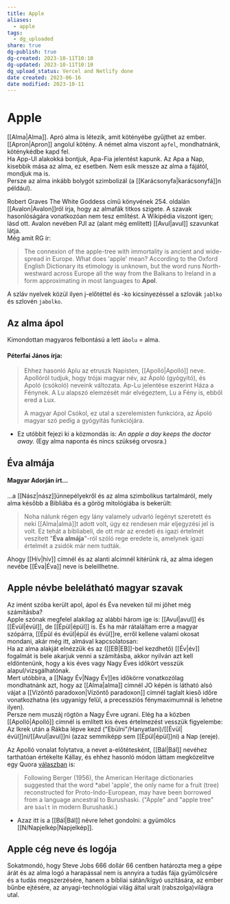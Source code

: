 ```yaml
---
title: Apple
aliases:
  - apple
tags:
  - dg_uploaded
share: true
dg-publish: true
dg-created: 2023-10-11T10:10
dg-updated: 2023-10-11T10:10
dg_upload_status: Vercel and Netlify done
date created: 2023-06-16
date modified: 2023-10-11
---
```


# Apple

[[Alma\|Alma]]. Apró alma is létezik, amit kötényébe gyűjthet az ember. [[Apron\|Apron]] angolul kötény. A német alma viszont `apfel`, mondhatnánk, köténykédbe kapd fel.  
Ha App-Ul alakokká bontjuk, Apa-Fia jelentést kapunk. Az Apa a Nap, kisebbik mása az alma, ez esetben. Nem esik messze az alma a fájától, mondjuk ma is.  
Persze az alma inkább bolygót szimbolizál (a [[Karácsonyfa\|karácsonyfá]]n például).  

Robert Graves The White Goddess című könyvének 254. oldalán [[Avalon\|Avalon]]ról írja, hogy az almafák titkos szigete. A szavak hasonlóságára vonatkozóan nem tesz említést. A Wikipédia viszont igen; lásd ott. Avalon nevében PJI az (alant még említett) [[Avul\|avul]] szavunkat látja.  
Még amit RG ír:  
> The connexion of the apple-tree with immortality is ancient and wide-spread in Europe. What does 'apple' mean? According to the Oxford English Dictionary its etimology is unknown, but the word runs North-westward across Europe all the way from the Balkans to Ireland in a form approximating in most languages to **Apol**.  

A szláv nyelvek közül ilyen j-előtéttel és -ko kicsinyezéssel a szlovák `jablko` és szlovén `jabolko`.  

## Az alma ápol

Kimondottan magyaros felbontású a lett `ābolu` = alma.  


#### Péterfai János írja:

> Ehhez hasonló Aplu az etruszk Napisten, [[Apolló\|Apolló]] neve. Apollóról tudjuk, hogy trójai magyar név, az Ápoló (gyógyító), és Apoló (csókoló) neveink változata. Ap-Lu jelentése eszerint Háza a Fénynek. A Lu alapszó elemzését már elvégeztem, Lu a Fény is, ebből ered a Lux.  
>
> A magyar Apol Csókol, ez utal a szerelemisten funkcióra, az Ápoló magyar szó pedig a gyógyítás funkciójára.  
- Ez utóbbit fejezi ki a közmondás is: *An apple a day keeps the doctor away.* (Egy alma naponta és nincs szükség orvosra.)  

## Éva almája

#### Magyar Adorján írt...

...a [[Nász\|nász]]ünnepélyekről és az alma szimbolikus tartalmáról, mely alma később a Bibliába és a görög mitológiába is bekerült:  
> Noha nálunk régen egy lány valamely udvarló legényt szeretett és neki [[Alma\|almá]]t adott volt, úgy ez rendesen már eljegyzési jel is volt. Ez tehát a bibliabeli, de ott már az eredeti és igazi értelmét veszített "**Éva almája**"-ról szóló rege eredete is, amelynek igazi értelmét a zsidók már nem tudták.  

Ahogy [[Hív\|hív]] címnél és az alanti alcímnél kitérünk rá, az alma idegen nevébe [[Éva\|Éva]] neve is beleillhetne.  

## Apple névbe belelátható magyar szavak

Az imént szóba került apol, ápol és Éva neveken túl mi jöhet még számításba?  
Apple szónak megfelel alakilag az alábbi három ige is: [[Avul\|avul]] és [[Évül\|évül]], de [[Épül\|épül]] is. És ha már rátaláltam erre a magyar szópárra, [[Épül és évül\|épül és évül]]re, erről kellene valami okosat mondani, akár még itt, almával kapcsolatosan:  
Ha az alma alakját elnézzük és az ([[EB\|EB]]-bel kezdhető) [[Év\|év]] fogalmát is bele akarjuk venni a számításba, akkor nyilván azt kell eldöntenünk, hogy a kis éves vagy Nagy Éves időkört vesszük alapul/vizsgálhatónak.  
Mert utóbbira, a [[Nagy Év\|Nagy Év]]es időkörre vonatkozólag mondhatnánk azt, hogy az [[Alma\|alma]] címnél JO képén is látható alsó vájat a [[Vízöntő paradoxon\|Vízöntő paradoxon]] címnél taglalt kieső időre vonatkozhatna (és ugyanígy felül, a precessziós fénymaximumnál is lehetne ilyen).  
Persze nem muszáj rögtön a Nagy Évre ugrani. Elég ha a közben [[Apolló\|Apolló]] címnél is említett kis éves értelmezést vesszük figyelembe: Az Ikrek után a Rákba lépve kezd ("Ebülni"/Hanyatlani)/[[Évül\|évül]]ni/[[Avul\|avul]]ni (azaz semmiképp sem [[Épül\|épül]]ni) a Nap (ereje).  

Az Apolló vonalat folytatva, a nevet a-előtétesként, [[Bál\|Bál]] nevéhez tarthatóan értékelte Kállay, és ehhez hasonló módon láttam megközelítve egy Quora [válaszban](https://qr.ae/pKGlJP) is:  
> Following Berger (1956), the American Heritage dictionaries suggested that the word \*abel 'apple', the only name for a fruit (tree) reconstructed for Proto-Indo-European, may have been borrowed from a language ancestral to Burushaski. ("Apple" and "apple tree" are `báalt` in modern Burushaski.)  
- Azaz itt is a [[Bál\|Bál]] névre lehet gondolni: a gyümölcs [[N/Napjelkép\|Napjelkép]].  

## Apple cég neve és logója

Sokatmondó, hogy Steve Jobs 666 dollár 66 centben határozta meg a gépe árát és az alma logó a harapással nem is annyira a tudás fája gyümölcsére és a tudás megszerzésére, hanem a bibliai sátán/kígyó uszítására, az ember bűnbe ejtésére, az anyagi-technológiai világ által uralt (rabszolga)világra utal.  